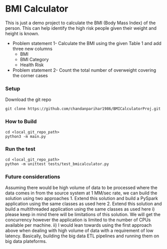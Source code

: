 BMI Calculator 
=============

This is just a demo project to calculate the BMI (Body Mass Index) of the person. This can help identify the high risk people given their weight and height is known.
* Problem statement 1- Calculate the BMI using the given Table 1 and add three new columns
  * BMI 
  * BMI Category 
  * Health Risk
* Problem statement 2- Count the total number of overweight covering the corner cases

###  Setup
Download the git repo
```
git clone https://github.com/chandanparihar1986/BMICalculatorProj.git
```


###  How to Build
```
cd <local_git_repo_path>
python3 -m main.py
```

###  Run the test
```
cd <local_git_repo_path>
python -m unittest tests/test_bmicalculator.py 
```

###  Future considerations
Assuming there would be high volume of data to be processed where the data comes in from the source system at 1 MM/sec rate, we can build the solution
using two approaches
    1. Extend this solution and build a PySpark application using the same classes as used here
    2. Extend this solution and build a multithreaded application using the same classes as used here
        i) please keep in mind there will be limitations of this solution. We will get the concurrency 
            however the application is limited to the number of CPUs available per machine.
        ii) I would lean towards using the first approach above when dealing with high volume of data with a requirement of low latency.
            Basically, building the big data ETL pipelines and running them on big data plateforms.


